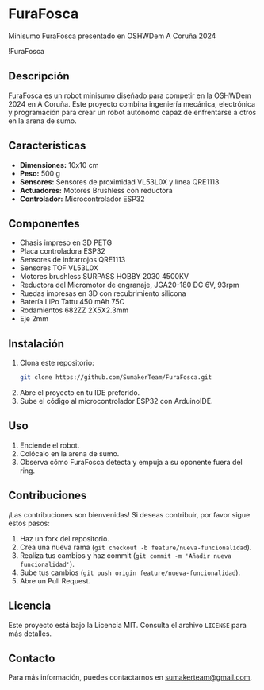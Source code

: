 # FuraFosca
Minisumo FuraFosca presentado en OSHWDem A Coruña 2024

!FuraFosca

## Descripción
FuraFosca es un robot minisumo diseñado para competir en la OSHWDem 2024 en A Coruña. Este proyecto combina ingeniería mecánica, electrónica y programación para crear un robot autónomo capaz de enfrentarse a otros en la arena de sumo.

## Características
- **Dimensiones:** 10x10 cm
- **Peso:** 500 g
- **Sensores:** Sensores de proximidad VL53L0X y línea QRE1113
- **Actuadores:** Motores Brushless con reductora
- **Controlador:** Microcontrolador ESP32

## Componentes
- Chasis impreso en 3D PETG
- Placa controladora ESP32
- Sensores de infrarrojos QRE1113
- Sensores TOF VL53L0X
- Motores brushless SURPASS HOBBY 2030 4500KV 
- Reductora del Micromotor de engranaje, JGA20-180 DC 6V, 93rpm
- Ruedas impresas en 3D con recubrimiento silicona
- Batería LiPo Tattu 450 mAh 75C
- Rodamientos 682ZZ 2X5X2.3mm
- Eje 2mm

## Instalación
1. Clona este repositorio:
    ```bash
    git clone https://github.com/SumakerTeam/FuraFosca.git
    ```
2. Abre el proyecto en tu IDE preferido.
3. Sube el código al microcontrolador ESP32 con ArduinoIDE.

## Uso
1. Enciende el robot.
2. Colócalo en la arena de sumo.
3. Observa cómo FuraFosca detecta y empuja a su oponente fuera del ring.

## Contribuciones
¡Las contribuciones son bienvenidas! Si deseas contribuir, por favor sigue estos pasos:
1. Haz un fork del repositorio.
2. Crea una nueva rama (`git checkout -b feature/nueva-funcionalidad`).
3. Realiza tus cambios y haz commit (`git commit -m 'Añadir nueva funcionalidad'`).
4. Sube tus cambios (`git push origin feature/nueva-funcionalidad`).
5. Abre un Pull Request.

## Licencia
Este proyecto está bajo la Licencia MIT. Consulta el archivo `LICENSE` para más detalles.

## Contacto
Para más información, puedes contactarnos en sumakerteam@gmail.com.



